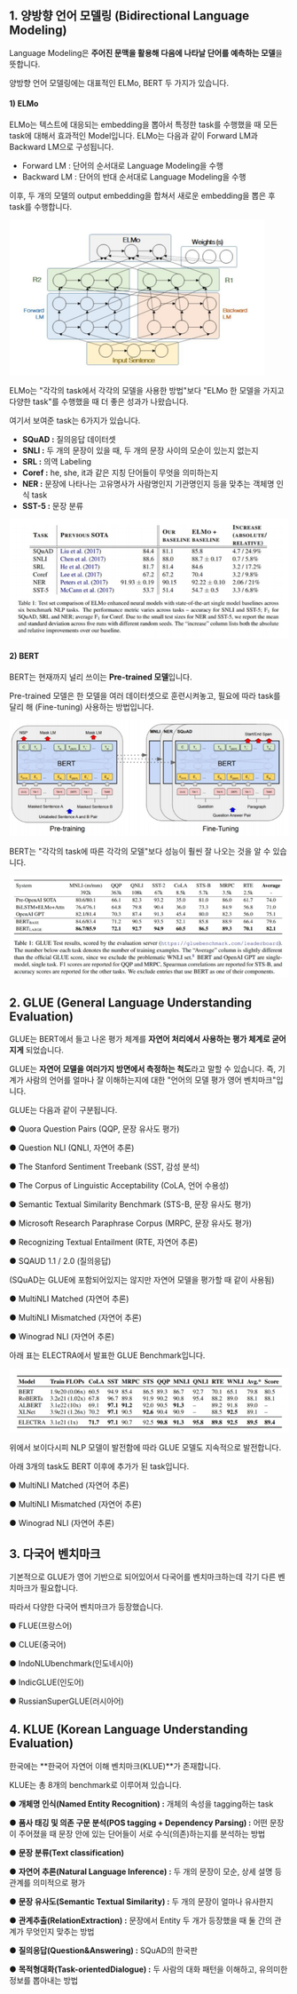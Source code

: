 ## 1. **양방향 언어 모델링 (Bidirectional Language Modeling)**

 

Language Modeling은 **주어진 문맥을 활용해 다음에 나타날 단어를 예측하는 모델**을 뜻합니다. 

양방향 언어 모델링에는 대표적인 ELMo, BERT 두 가지가 있습니다.

 

#### **1) ELMo**

ELMo는 텍스트에 대응되는 embedding을 뽑아서 특정한 task를 수행했을 때 모든 task에 대해서 효과적인 Model입니다. ELMo는 다음과 같이 Forward LM과 Backward LM으로 구성됩니다.

 

- Forward LM : 단어의 순서대로 Language Modeling을 수행
- Backward LM : 단어의 반대 순서대로 Language Modeling을 수행

이후, 두 개의 모델의 output embedding을 합쳐서 새로운 embedding을 뽑은 후 task를 수행합니다.

 



![img](Elmo_Bert_Glue_Klue.assets/img1.png)

 

ELMo는 "각각의 task에서 각각의 모델을 사용한 방법"보다 "ELMo 한 모델을 가지고 다양한 task"를 수행했을 때 더 좋은 성과가 나왔습니다.

 

여기서 보여준 task는 6가지가 있습니다.

- **SQuAD :** 질의응답 데이터셋
- **SNLI :** 두 개의 문장이 있을 때, 두 개의 문장 사이의 모순이 있는지 없는지
- **SRL :** 의역 Labeling
- **Coref :** he, she, it과 같은 지칭 단어들이 무엇을 의미하는지
- **NER :** 문장에 나타나는 고유명사가 사람명인지 기관명인지 등을 맞추는 객체명 인식 task
- **SST-5 :** 문장 분류

 



![img](Elmo_Bert_Glue_Klue.assets/img2.png)

 

#### **2) BERT**

BERT는 현재까지 널리 쓰이는 **Pre-trained 모델**입니다.

Pre-trained 모델은 한 모델을 여러 데이터셋으로 훈련시켜놓고, 필요에 따라 task를 달리 해 (Fine-tuning) 사용하는 방법입니다. 

 



![img](Elmo_Bert_Glue_Klue.assets/img3.png)

 

BERT는 "각각의 task에 따른 각각의 모델"보다 성능이 훨씬 잘 나오는 것을 알 수 있습니다.

 



![img](Elmo_Bert_Glue_Klue.assets/img4.png)

 

 

## 2. **GLUE (General Language Understanding Evaluation)**

 

GLUE는 BERT에서 들고 나온 평가 체계를 **자연어 처리에서 사용하는 평가 체계로 굳어지게** 되었습니다.

 

GLUE는 **자연어 모델을 여러가지 방면에서 측정하는 척도**라고 말할 수 있습니다. 즉, 기계가 사람의 언어를 얼마나 잘 이해하는지에 대한 "언어의 모델 평가 영어 벤치마크"입니다.

 

GLUE는 다음과 같이 구분됩니다.

 

● Quora Question Pairs (QQP, 문장 유사도 평가)

● Question NLI (QNLI, 자연어 추론)

● The Stanford Sentiment Treebank (SST, 감성 분석)

● The Corpus of Linguistic Acceptability (CoLA, 언어 수용성)

● Semantic Textual Similarity Benchmark (STS-B, 문장 유사도 평가)

● Microsoft Research Paraphrase Corpus (MRPC, 문장 유사도 평가)

● Recognizing Textual Entailment (RTE, 자연어 추론)

 

● SQAUD 1.1 / 2.0 (질의응답)

(SQuAD는 GLUE에 포함되어있지는 않지만 자연어 모델을 평가할 때 같이 사용됨)

 

● MultiNLI Matched (자연어 추론)

● MultiNLI Mismatched (자연어 추론)

● Winograd NLI (자연어 추론)

 

 

아래 표는 ELECTRA에서 발표한 GLUE Benchmark입니다.

 



![img](Elmo_Bert_Glue_Klue.assets/img5.png)



 

위에서 보이다시피 NLP 모델이 발전함에 따라 GLUE 모델도 지속적으로 발전합니다.

아래 3개의 task도 BERT 이후에 추가가 된 task입니다.

 

● MultiNLI Matched (자연어 추론)

● MultiNLI Mismatched (자연어 추론)

● Winograd NLI (자연어 추론)

 

 

## 3. **다국어 벤치마크**

 

기본적으로 GLUE가 영어 기반으로 되어있어서 다국어를 벤치마크하는데 각기 다른 벤치마크가 필요합니다.

 

따라서 다양한 다국어 벤치마크가 등장했습니다.

 

● FLUE(프랑스어)

● CLUE(중국어)

● IndoNLUbenchmark(인도네시아)

● IndicGLUE(인도어)

● RussianSuperGLUE(러시아어)

 

 

## 4. **KLUE (Korean Language Understanding Evaluation)**

 

한국에는 **한국어 자연어 이해 벤치마크(KLUE)**가 존재합니다.

KLUE는 총 8개의 benchmark로 이루어져 있습니다.

 

● **개체명 인식(Named Entity Recognition) :** 개체의 속성을 tagging하는 task

● **품사 태깅 및 의존 구문 분석(POS tagging + Dependency Parsing) :** 어떤 문장이 주어졌을 때 문장 안에 있는 단어들이 서로 수식(의존)하는지를 분석하는 방법

● **문장 분류(Text classification)**

● **자연어 추론(Natural Language Inference) :** 두 개의 문장이 모순, 상세 설명 등 관계를 의미적으로 평가

● **문장 유사도(Semantic Textual Similarity) :** 두 개의 문장이 얼마나 유사한지

● **관계추출(RelationExtraction) :** 문장에서 Entity 두 개가 등장했을 때 둘 간의 관계가 무엇인지 맞추는 방법

● **질의응답(Question&Answering) :** SQuAD의 한국판

● **목적형대화(Task-orientedDialogue) :** 두 사람의 대화 패턴을 이해하고, 유의미한 정보를 뽑아내는 방법